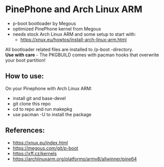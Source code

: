 # PinePhone and Arch Linux ARM

- p-boot bootloader by Megous
- optimized PinePhone kernel from Megous
- needs stock Arch Linux ARM and some setup to start with:
  - https://xnux.eu/howtos/install-arch-linux-arm.html

All bootloader related files are installed to /p-boot -directory.  
**Use with care** - The PKGBUILD comes with pacman hooks that overwrite your boot partition!

## How to use:
On your Pinephone with Arch Linux ARM:
- install git and base-devel
- git clone this repo
- cd to repo and run makepkg
- use pacman -U to install the package

## References:
- https://xnux.eu/index.html
- https://megous.com/git/p-boot
- https://xff.cz/kernels
- https://archlinuxarm.org/platforms/armv8/allwinner/pine64

